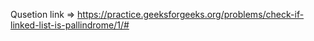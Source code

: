 Qusetion link => https://practice.geeksforgeeks.org/problems/check-if-linked-list-is-pallindrome/1/#